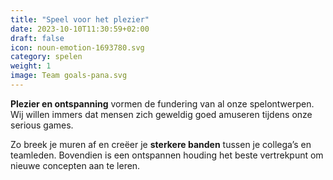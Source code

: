 ```yaml
---
title: "Speel voor het plezier"
date: 2023-10-10T11:30:59+02:00
draft: false
icon: noun-emotion-1693780.svg
category: spelen
weight: 1
image: Team goals-pana.svg
---
```


**Plezier en ontspanning** vormen de fundering van al onze spelontwerpen. Wij willen immers dat mensen zich geweldig goed amuseren tijdens onze serious games.

Zo breek je muren af en creëer je **sterkere banden** tussen je collega’s en teamleden. Bovendien is een ontspannen houding het beste vertrekpunt om nieuwe concepten aan te leren.
